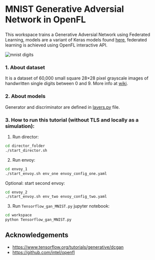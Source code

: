 
# MNIST Generative Adversial Network in OpenFL

###

This workspace trains a Generative Adversial Network using Federated Learning, models are a variant of Keras models 
found [here](https://www.tensorflow.org/tutorials/generative/dcgan), federated learning is achieved using OpenFL interactive API.

![mnist digits](http://i.ytimg.com/vi/0QI3xgXuB-Q/hqdefault.jpg "MNIST Digits")


### 1. About dataset
It is a dataset of 60,000 small square 28×28 pixel grayscale images of handwritten single digits between 0 and 9. More info at [wiki](https://en.wikipedia.org/wiki/MNIST_database).

### 2. About models
Generator and discriminator are defined in
[layers.py](workspaceayers.py) file.


### 3. How to run this tutorial (without TLS and locally as a simulation):

1. Run director:
```sh
cd director_folder
./start_director.sh
```

2. Run envoy:
```sh
cd envoy_1
./start_envoy.sh env_one envoy_config_one.yaml
```

Optional: start second envoy:
```sh
cd envoy_2
./start_envoy.sh env_two envoy_config_two.yaml
```

3. Run `Tensorflow_gan_MNIST.py` jupyter notebook:
```sh
cd workspace
python Tensorflow_gan_MNIST.py
```


## Acknowledgements

* https://www.tensorflow.org/tutorials/generative/dcgan
* https://github.com/intel/openfl
